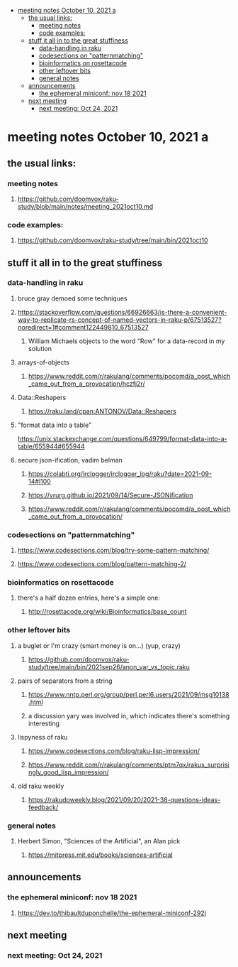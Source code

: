 - [meeting notes October 10, 2021                                      a](#org167a529)
  - [the usual links:](#orgd7281e3)
    - [meeting notes](#org5b1da6f)
    - [code examples:](#orgb6927ff)
  - [stuff it all in to the great stuffiness](#org2345c3a)
    - [data-handling in raku](#org53e7c38)
    - [codesections on "patternmatching"](#org9cc2d9f)
    - [bioinformatics on rosettacode](#orgede12fa)
    - [other leftover bits](#orgef89040)
    - [general notes](#org33c76af)
  - [announcements](#org6963a8b)
    - [the ephemeral miniconf: nov 18 2021](#orgabeba84)
  - [next meeting](#org0b098f7)
    - [next meeting: Oct 24, 2021](#orgc566df6)


<a id="org167a529"></a>

# meeting notes October 10, 2021                                      a


<a id="orgd7281e3"></a>

## the usual links:


<a id="org5b1da6f"></a>

### meeting notes

1.  <https://github.com/doomvox/raku-study/blob/main/notes/meeting_2021oct10.md>


<a id="orgb6927ff"></a>

### code examples:

1.  <https://github.com/doomvox/raku-study/tree/main/bin/2021oct10>


<a id="org2345c3a"></a>

## stuff it all in to the great stuffiness


<a id="org53e7c38"></a>

### data-handling in raku

1.  bruce gray demoed some techniques

2.  <https://stackoverflow.com/questions/66926663/is-there-a-convenient-way-to-replicate-rs-concept-of-named-vectors-in-raku-p/67513527?noredirect=1#comment122449810_67513527>

    1.  William Michaels objects to the word "Row" for a data-record in my solution

3.  arrays-of-objects

    1.  <https://www.reddit.com/r/rakulang/comments/pocomd/a_post_which_came_out_from_a_provocation/hczfj2r/>

4.  Data::Reshapers

    1.  <https://raku.land/cpan:ANTONOV/Data::Reshapers>

5.  "format data into a table"

    <https://unix.stackexchange.com/questions/649799/format-data-into-a-table/655944#655944>

6.  secure json-ification, vadim belman

    1.  <https://colabti.org/irclogger/irclogger_log/raku?date=2021-09-14#l100>
    
    2.  <https://vrurg.github.io/2021/09/14/Secure-JSONification>
    
    3.  <https://www.reddit.com/r/rakulang/comments/pocomd/a_post_which_came_out_from_a_provocation/>


<a id="org9cc2d9f"></a>

### codesections on "patternmatching"

1.  <https://www.codesections.com/blog/try-some-pattern-matching/>

2.  <https://www.codesections.com/blog/pattern-matching-2/>


<a id="orgede12fa"></a>

### bioinformatics on rosettacode

1.  there's a half dozen entries, here's a simple one:

    1.  <http://rosettacode.org/wiki/Bioinformatics/base_count>


<a id="orgef89040"></a>

### other leftover bits

1.  a buglet or I'm crazy (smart money is on&#x2026;)  (yup, crazy)

    1.  <https://github.com/doomvox/raku-study/tree/main/bin/2021sep26/anon_var_vs_topic.raku>

2.  pairs of separators from a string

    1.  <https://www.nntp.perl.org/group/perl.perl6.users/2021/09/msg10138.html>
    
    2.  a discussion yary was involved in, which indicates there's something interesting

3.  lispyness of raku

    1.  <https://www.codesections.com/blog/raku-lisp-impression/>
    
    2.  <https://www.reddit.com/r/rakulang/comments/ptm7qx/rakus_surprisingly_good_lisp_impression/>

4.  old raku weekly

    1.  <https://rakudoweekly.blog/2021/09/20/2021-38-questions-ideas-feedback/>


<a id="org33c76af"></a>

### general notes

1.  Herbert Simon, "Sciences of the Artificial", an Alan pick

    1.  <https://mitpress.mit.edu/books/sciences-artificial>


<a id="org6963a8b"></a>

## announcements


<a id="orgabeba84"></a>

### the ephemeral miniconf: nov 18 2021

1.  <https://dev.to/thibaultduponchelle/the-ephemeral-miniconf-292j>


<a id="org0b098f7"></a>

## next meeting


<a id="orgc566df6"></a>

### next meeting: Oct 24, 2021
